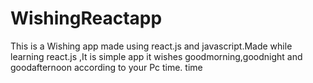 # WishingReactapp
This is a Wishing app made using react.js and javascript.Made while learning react.js ,It is simple app it wishes goodmorning,goodnight and goodafternoon according to your Pc time. time
